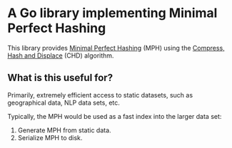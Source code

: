 # A Go library implementing Minimal Perfect Hashing

This library provides [Minimal Perfect Hashing](http://en.wikipedia.org/wiki/Perfect_hash_function) (MPH) using the [Compress, Hash and Displace](http://cmph.sourceforge.net/papers/esa09.pdf) (CHD) algorithm.

## What is this useful for?

Primarily, extremely efficient access to static datasets, such as geographical data, NLP data sets, etc.

Typically, the MPH would be used as a fast index into the larger data set:

1. Generate MPH from static data.
2. Serialize MPH to disk.
